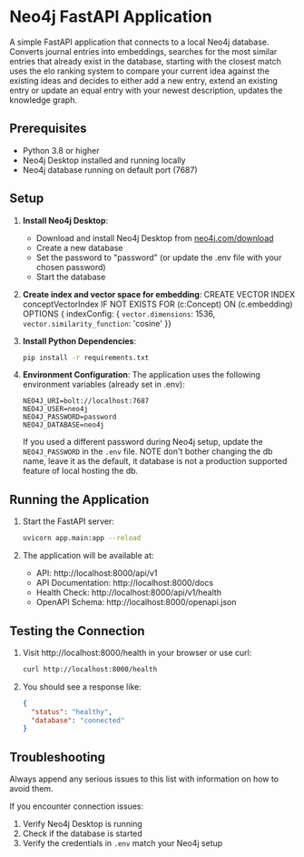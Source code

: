 # Neo4j FastAPI Application

A simple FastAPI application that connects to a local Neo4j database. 
Converts journal entries into embeddings, searches for the most similar entries
that already exist in the database, starting with the closest match uses the elo 
ranking system to compare your current idea against the existing ideas and decides to 
either add a new entry, extend an existing entry or update an equal entry with your
newest description, updates the knowledge graph. 



## Prerequisites

- Python 3.8 or higher
- Neo4j Desktop installed and running locally
- Neo4j database running on default port (7687)

## Setup

1. **Install Neo4j Desktop**:
   - Download and install Neo4j Desktop from [neo4j.com/download](https://neo4j.com/download/)
   - Create a new database
   - Set the password to "password" (or update the .env file with your chosen password)
   - Start the database

2. **Create index and vector space for embedding**:
   CREATE VECTOR INDEX conceptVectorIndex IF NOT EXISTS
   FOR (c:Concept)
   ON (c.embedding)
   OPTIONS { indexConfig: {
   `vector.dimensions`: 1536,
   `vector.similarity_function`: 'cosine'
   }}

3. **Install Python Dependencies**:
   ```bash
   pip install -r requirements.txt
   ```

4. **Environment Configuration**:
   The application uses the following environment variables (already set in .env):
   ```
   NEO4J_URI=bolt://localhost:7687
   NEO4J_USER=neo4j
   NEO4J_PASSWORD=password
   NEO4J_DATABASE=neo4j
   ```
   If you used a different password during Neo4j setup, update the `NEO4J_PASSWORD` in the `.env` file.
   NOTE don't bother changing the db name, leave it as the default, it database is not a production supported feature of local hosting the db. 

## Running the Application

1. Start the FastAPI server:
   ```bash
   uvicorn app.main:app --reload
   ```

2. The application will be available at:
   - API: http://localhost:8000/api/v1
   - API Documentation: http://localhost:8000/docs
   - Health Check: http://localhost:8000/api/v1/health
   - OpenAPI Schema: http://localhost:8000/openapi.json

## Testing the Connection

1. Visit http://localhost:8000/health in your browser or use curl:
   ```bash
   curl http://localhost:8000/health
   ```

2. You should see a response like:
   ```json
   {
     "status": "healthy",
     "database": "connected"
   }
   ```

## Troubleshooting

Always append any serious issues to this list with information on how to avoid them.

If you encounter connection issues:
1. Verify Neo4j Desktop is running
2. Check if the database is started
3. Verify the credentials in `.env` match your Neo4j setup